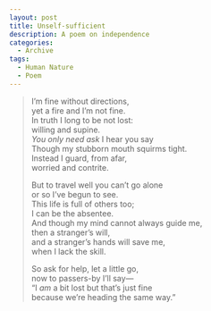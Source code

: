 ```yaml
---
layout: post
title: Unself-sufficient
description: A poem on independence
categories:
  - Archive
tags:
  - Human Nature
  - Poem
---
```

> I’m fine without directions,  
> yet a fire and I’m not fine.  
> In truth I long to be not lost:  
> willing and supine.  
>*You only need ask* I hear you say  
> Though my stubborn mouth squirms tight.  
> Instead I guard, from afar,  
> worried and contrite.  
> 
>But to travel well you can’t go alone  
> or so I’ve begun to see.  
> This life is full of others too;  
> I can be the absentee.  
> And though my mind cannot always guide me,  
>then a stranger’s will,  
> and a stranger’s hands will save me,  
> when I lack the skill.
> 
> So ask for help, let a little go,  
>now to passers-by I’ll say—  
> “I *am* a bit lost but that’s just fine  
> because we’re heading the same way.”
